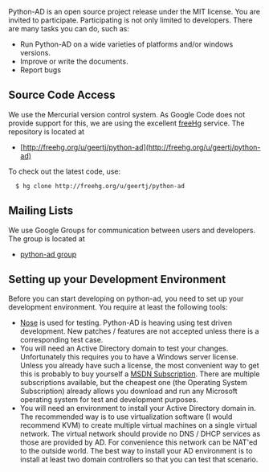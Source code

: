 Python-AD is an open source project release under the MIT license. You are invited to participate. Participating is not only limited to developers. There are many tasks you can do, such as:

  * Run Python-AD on a wide varieties of platforms and/or windows versions.
  * Improve or write the documents.
  * Report bugs


## Source Code Access ##

We use the Mercurial version control system. As Google Code does not provide support for this, we are using the excellent [freeHg](http://freehg.org/) service. The repository is located at

  * [http://freehg.org/u/geertj/python-ad](http://freehg.org/u/geertj/python-ad)

To check out the latest code, use:

```
  $ hg clone http://freehg.org/u/geertj/python-ad
```


## Mailing Lists ##

We use Google Groups for communication between users and developers. The group is located at

  * [python-ad group](http://groups.google.com/group/python-ad)

## Setting up your Development Environment ##

Before you can start developing on python-ad, you need to set up your development environment. You require at least the following tools:

  * [Nose](http://code.google.com/p/python-nose/) is used for testing. Python-AD is heaving using test driven development. New patches / features are not accepted unless there is a corresponding test case.
  * You will need an Active Directory domain to test your changes. Unfortunately this requires you to have a Windows server license. Unless you already have such a license, the most convenient way to get this is probably to buy yourself a  [MSDN Subscription](http://msdn.microsoft.com/en-us/subscriptions/default.aspx). There are multiple subscriptions available, but the cheapest one (the Operating System Subscription) already allows you download and run any Microsoft operating system for test and development purposes.
  * You will need an environment to install your Active Directory domain in. The recommended way is to use virtualization software (I would recommend KVM) to create multiple virtual machines on a single virtual network. The virtual network should provide no DNS / DHCP services as those are provided by AD. For convenience this network can be NAT'ed to the outside world. The best way to install your AD environment is to install at least two domain controllers so that you can test that scenario.
